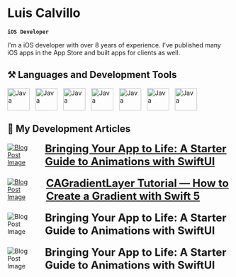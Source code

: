 <!--
**luiscalvillo/LuisCalvillo** is a ✨ _special_ ✨ repository because its `README.md` (this file) appears on your GitHub profile.

Here are some ideas to get you started:
-->

# Luis Calvillo 

**`iOS Developer `**


I'm a iOS developer with over 8 years of experience. I've published many iOS apps in the App Store and built apps for clients as well.

## ⚒️ Languages and Development Tools ##

<img align="left" alt="Java" width="50px" style="padding-right:10px;" src="https://cdn.jsdelivr.net/gh/devicons/devicon@latest/icons/apple/apple-original.svg"/>   
<img align="left" alt="Java" width="50px" style="padding-right:10px;" src="https://cdn.jsdelivr.net/gh/devicons/devicon@latest/icons/swift/swift-original.svg"/>
<img align="left" alt="Java" width="50px" style="padding-right:10px;" src="https://cdn.jsdelivr.net/gh/devicons/devicon@latest/icons/xcode/xcode-original.svg"/>
<img align="left" alt="Java" width="50px" style="padding-right:10px;" src="https://cdn.jsdelivr.net/gh/devicons/devicon@latest/icons/firebase/firebase-plain-wordmark.svg"/>   
<img align="left" alt="Java" width="50px" style="padding-right:10px;" src="https://cdn.jsdelivr.net/gh/devicons/devicon@latest/icons/git/git-original.svg"/>   
<img align="left" alt="Java" width="50px" style="padding-right:10px;" src="https://cdn.jsdelivr.net/gh/devicons/devicon@latest/icons/figma/figma-original.svg"/>
<img alt="Java" width="50px" style="padding-right:10px;" src="https://cdn.jsdelivr.net/gh/devicons/devicon@latest/icons/illustrator/illustrator-plain.svg"/>   


## 📕 My Development Articles ##
 
<!-- Article 1 -->
<a href="https://luiscalvillo.medium.com/bringing-your-app-to-life-a-starter-guide-to-animations-with-swiftui-9876ffa9f071" style="display: flex; align-items: center; margin-bottom: 20px;">
  <img src="https://miro.medium.com/v2/resize:fill:160:107/1*sYuTRtafYlt8LAwP-uH5_A.jpeg" alt="Blog Post Image" style="margin-right: 20px; max-width: 150px; max-height: 150px; object-fit: cover;">
  <h3 style="margin: 0; font-size: 1.5rem; color: inherit;">Bringing Your App to Life: A Starter Guide to Animations with SwiftUI</h3>
</a>

<!-- Article 2 -->
<a href="https://medium.com/codex/cagradientlayer-tutorial-how-to-create-a-gradient-with-swift-5-2817a393dad" style="display: flex; align-items: center; margin-bottom: 20px;">
  <img src="https://miro.medium.com/v2/resize:fill:160:107/1*rHiJdwE1xNTlJtqvbkBwcw.png" alt="Blog Post Image" style="margin-right: 20px; max-width: 150px; max-height: 150px; object-fit: cover;">
  <h3 style="margin: 0; font-size: 1.5rem; color: inherit;">CAGradientLayer Tutorial — How to Create a Gradient with Swift 5</h3>
</a>

<!-- Article 3 -->
<a href="https://luiscalvillo.medium.com/bringing-your-app-to-life-a-starter-guide-to-animations-with-swiftui-9876ffa9f071" style="display: flex; align-items: center; margin-bottom: 20px; text-decoration: none; color: inherit;">
  <img src="https://miro.medium.com/v2/resize:fill:160:107/1*sYuTRtafYlt8LAwP-uH5_A.jpeg" alt="Blog Post Image" style="margin-right: 20px; max-width: 150px; max-height: 150px; object-fit: cover;">
  <div style="display: flex; flex-direction: column;">
    <h3 style="margin: 0; font-size: 1.5rem; color: inherit;">Bringing Your App to Life: A Starter Guide to Animations with SwiftUI</h3>
  </div>
</a>

<a href="https://luiscalvillo.medium.com/bringing-your-app-to-life-a-starter-guide-to-animations-with-swiftui-9876ffa9f071" style="display: flex; align-items: center; margin-bottom: 20px; text-decoration: none; color: inherit;">
  <img src="https://miro.medium.com/v2/resize:fill:160:107/1*sYuTRtafYlt8LAwP-uH5_A.jpeg" alt="Blog Post Image" style="margin-right: 20px; max-width: 150px; max-height: 150px; object-fit: cover;">
  <div style="display: flex; flex-direction: column;">
    <h3 style="margin: 0; font-size: 1.5rem; color: inherit;">Bringing Your App to Life: A Starter Guide to Animations with SwiftUI</h3>
  </div>
</a>
